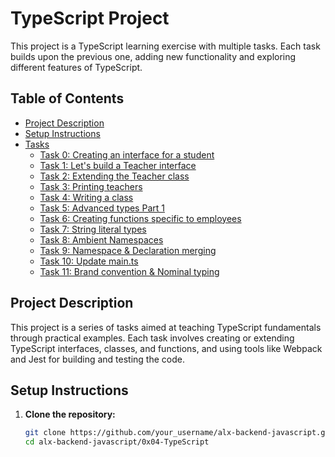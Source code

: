 # TypeScript Project

This project is a TypeScript learning exercise with multiple tasks. Each task builds upon the previous one, adding new functionality and exploring different features of TypeScript.

## Table of Contents
- [Project Description](#project-description)
- [Setup Instructions](#setup-instructions)
- [Tasks](#tasks)
  - [Task 0: Creating an interface for a student](#task-0-creating-an-interface-for-a-student)
  - [Task 1: Let's build a Teacher interface](#task-1-lets-build-a-teacher-interface)
  - [Task 2: Extending the Teacher class](#task-2-extending-the-teacher-class)
  - [Task 3: Printing teachers](#task-3-printing-teachers)
  - [Task 4: Writing a class](#task-4-writing-a-class)
  - [Task 5: Advanced types Part 1](#task-5-advanced-types-part-1)
  - [Task 6: Creating functions specific to employees](#task-6-creating-functions-specific-to-employees)
  - [Task 7: String literal types](#task-7-string-literal-types)
  - [Task 8: Ambient Namespaces](#task-8-ambient-namespaces)
  - [Task 9: Namespace & Declaration merging](#task-9-namespace--declaration-merging)
  - [Task 10: Update main.ts](#task-10-update-maints)
  - [Task 11: Brand convention & Nominal typing](#task-11-brand-convention--nominal-typing)

## Project Description

This project is a series of tasks aimed at teaching TypeScript fundamentals through practical examples. Each task involves creating or extending TypeScript interfaces, classes, and functions, and using tools like Webpack and Jest for building and testing the code.

## Setup Instructions

1. **Clone the repository:**
   ```bash
   git clone https://github.com/your_username/alx-backend-javascript.git
   cd alx-backend-javascript/0x04-TypeScript

